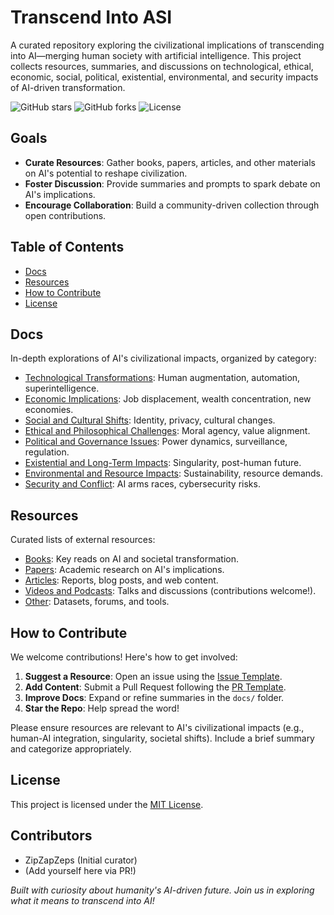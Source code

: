 # Transcend Into ASI

A curated repository exploring the civilizational implications of transcending into AI—merging human society with artificial intelligence. This project collects resources, summaries, and discussions on technological, ethical, economic, social, political, existential, environmental, and security impacts of AI-driven transformation.

![GitHub stars](https://img.shields.io/github/stars/ZipZapZeps/transcend-into-asi)
![GitHub forks](https://img.shields.io/github/forks/ZipZapZeps/transcend-into-asi)
![License](https://img.shields.io/github/license/ZipZapZeps/transcend-into-asi)

## Goals
- **Curate Resources**: Gather books, papers, articles, and other materials on AI's potential to reshape civilization.
- **Foster Discussion**: Provide summaries and prompts to spark debate on AI's implications.
- **Encourage Collaboration**: Build a community-driven collection through open contributions.

## Table of Contents
- [Docs](#docs)
- [Resources](#resources)
- [How to Contribute](#how-to-contribute)
- [License](#license)

## Docs
In-depth explorations of AI's civilizational impacts, organized by category:
- [Technological Transformations](docs/Technological.md): Human augmentation, automation, superintelligence.
- [Economic Implications](docs/Economic.md): Job displacement, wealth concentration, new economies.
- [Social and Cultural Shifts](docs/Social-cultural.md): Identity, privacy, cultural changes.
- [Ethical and Philosophical Challenges](docs/Ethical-philosophical.md): Moral agency, value alignment.
- [Political and Governance Issues](docs/Political-governance.md): Power dynamics, surveillance, regulation.
- [Existential and Long-Term Impacts](docs/Existential-longterm.md): Singularity, post-human future.
- [Environmental and Resource Impacts](docs/Environmental-resource.md): Sustainability, resource demands.
- [Security and Conflict](docs/Security-conflict.md): AI arms races, cybersecurity risks.

## Resources
Curated lists of external resources:
- [Books](resources/Books.md): Key reads on AI and societal transformation.
- [Papers](resources/Papers.md): Academic research on AI's implications.
- [Articles](resources/Articles.md): Reports, blog posts, and web content.
- [Videos and Podcasts](resources/Videos-podcasts.md): Talks and discussions (contributions welcome!).
- [Other](resources/Other.md): Datasets, forums, and tools.

## How to Contribute
We welcome contributions! Here's how to get involved:
1. **Suggest a Resource**: Open an issue using the [Issue Template](contrib/Issue_template.md).
2. **Add Content**: Submit a Pull Request following the [PR Template](contrib/PR_template.md).
3. **Improve Docs**: Expand or refine summaries in the `docs/` folder.
4. **Star the Repo**: Help spread the word!

Please ensure resources are relevant to AI's civilizational impacts (e.g., human-AI integration, singularity, societal shifts). Include a brief summary and categorize appropriately.

## License
This project is licensed under the [MIT License](LICENSE).

## Contributors
- ZipZapZeps (Initial curator)
- (Add yourself here via PR!)

*Built with curiosity about humanity's AI-driven future. Join us in exploring what it means to transcend into AI!*